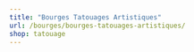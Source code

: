 ```yaml
---
title: "Bourges Tatouages Artistiques"
url: /bourges/bourges-tatouages-artistiques/
shop: tatouage
---
```

